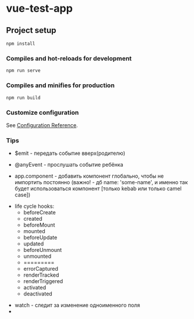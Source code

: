 # vue-test-app

## Project setup
```
npm install
```

### Compiles and hot-reloads for development
```
npm run serve
```

### Compiles and minifies for production
```
npm run build
```

### Customize configuration
See [Configuration Reference](https://cli.vuejs.org/config/).


### Tips
<!-- @click='$emit("remove", post)' -->
- $emit - передать событие вверх(родителю) 

<!-- @remove='removePost' -->
- @anyEvent - прослушать событие ребёнка

<!-- components.forEach((el) => app.component(el.name, el)) -->
- app.component - добавить компонент глобально, чтобы не импортить постоянно (важно! - дб name: 'some-name', и именно так будет использоваться компонент [только kebab или только camel case])

<!-- Write them at the same lvl as *methods* / *data* -->
- life cycle hooks:
  - beforeCreate
  - created
  - beforeMount
  - mounted
  - beforeUpdate
  - updated	
  - beforeUnmount
  - unmounted
  - =========	
  - errorCaptured
  - renderTracked
  - renderTriggered
  - activated	
  - deactivated

<!-- analogs for useMemo and useEffect -->
- watch - следит за изменение одноименного поля
- 